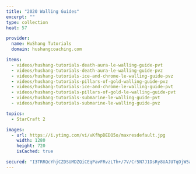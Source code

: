 ```yaml
---
title: "2020 Walling Guides"
excerpt: ""
type: collection
heat: 57

provider:
  name: HuShang Tutorials
  domain: hushangcoaching.com

items:
  - videos/hushang-tutorials-death-aura-le-walling-guide-pvt
  - videos/hushang-tutorials-death-aura-le-walling-guide-pvz
  - videos/hushang-tutorials-ice-and-chrome-le-walling-guide-pvz
  - videos/hushang-tutorials-pillars-of-gold-walling-guide-pvz
  - videos/hushang-tutorials-ice-and-chrome-le-walling-guide-pvt
  - videos/hushang-tutorials-pillars-of-gold-le-walling-guide-pvt
  - videos/hushang-tutorials-submarine-le-walling-guide-pvt
  - videos/hushang-tutorials-submarine-le-walling-guide-pvz

topics:
  - StarCraft 2

images:
  - url: https://i.ytimg.com/vi/vKfhpDEDO5o/maxresdefault.jpg
    width: 1280
    height: 720
    isCached: true

secured: "I3TRRQcYhjCZDSUMDZQiCEqPavFRvzLTh+/7V/Cr5N7J1DsRy8UAJUTqOjW5aBGuI8Q3EZi/PGi4WTfBhLoCcU4TBTSeARbnoyTljAK8lNI5cqtNijxPZAFbh+f8hQ1DRYDki/5kBmQEu0bpEhe0/Uo+AlfOibEVXl6bVG6vh7GKedaYOEdMyVCKqeV6D2D3o0U3Ckan2KUJPIttbDwvIbboGxHMInL1N93ixzWzy2an1tO+BItQGfvDD+j3cA9qlyk5WuazY0uDzRhCzlk9wkyLTBRmy7NVUi9KOYlnvqbpvlNYRNG/wcS0TEu+hgYlsoutpU3NU8tnUENz5ofF2YJQkfLVf2gx+ZJyCfHd/D4=;TJnvx519bUfQ0njmdhPbJA=="
---
```


